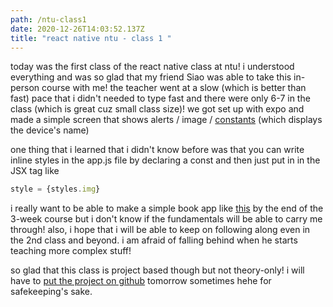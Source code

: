 ```yaml
---
path: /ntu-class1
date: 2020-12-26T14:03:52.137Z
title: "react native ntu - class 1 "
---
```

today was the first class of the react native class at ntu! i understood everything and was so glad that my friend Siao was able to take this in-person course with me! the teacher went at a slow (which is better than fast) pace that i didn't needed to type fast and there were only 6-7 in the class (which is great cuz small class size)! we got set up with expo and made a simple screen that shows alerts / image / [constants](https://docs.expo.io/versions/latest/sdk/constants/) (which displays the device's name)

one thing that i learned that i didn't know before was that you can write inline styles in the app.js file by declaring a const and then just put in in the JSX tag like 

```javascript
style = {styles.img}
```

i really want to be able to make a simple book app like [this](https://www.instamobile.io/react-native-tutorials/react-native-app-ideas-beginners/) by the end of the 3-week course but i don't know if the fundamentals will be able to carry me through! also, i hope that i will be able to keep on following along even in the 2nd class and beyond. i am afraid of falling behind when he starts teaching more complex stuff! 

so glad that this class is project based though but not theory-only! i will have to [put the project on github](https://funnelgarden.com/import-github/) tomorrow sometimes hehe for safekeeping's sake.